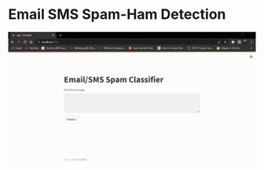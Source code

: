 # Email SMS Spam-Ham Detection
<img src="Email SMS Spam Not Spam Detection.gif" alt="Figure 1. Illustration of Email SMS Spam Not Spam Detection website" >
